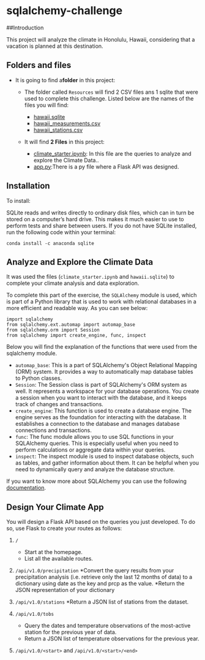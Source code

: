 # sqlalchemy-challenge

##Introduction

This project will analyze the climate in Honolulu, Hawaii, considering that a vacation is planned at this destination.

## Folders and files

* It is going to find a**folder** in this project:

   * The folder called `Resources` will find 2 CSV files ans 1 sqlite that were used to complete this challenge. Listed below are the names of the files you will find:

      * [hawaii.sqlite](https://github.com/ricardodelosrios/sqlalchemy-challenge/blob/main/Resources/hawaii.sqlite)
      * [hawaii_measurements.csv](https://github.com/ricardodelosrios/sqlalchemy-challenge/blob/main/Resources/hawaii_measurements.csv)
      * [hawaii_stations.csv](https://github.com/ricardodelosrios/sqlalchemy-challenge/blob/main/Resources/hawaii_stations.csv)
    
  * It will find **2 Files** in this project:
  
    * [climate_starter.ipynb](https://github.com/ricardodelosrios/sqlalchemy-challenge/blob/main/climate_starter.ipynb): In this file are the queries to analyze and explore the Climate Data..
    * [app.py](https://github.com/ricardodelosrios/sqlalchemy-challenge/blob/main/app.py):There is a py file where a Flask API was designed.

## Installation

To install:

SQLite reads and writes directly to ordinary disk files, which can in turn be stored on a computer’s hard drive. This makes it much easier to use to perform tests and share between users. If you do not have SQLite installed, run the following code within your terminal: 

`conda install -c anaconda sqlite`

## Analyze and Explore the Climate Data

It was used the files (`climate_starter.ipynb` and `hawaii.sqlite`) to complete your climate analysis and data exploration.

To complete this part of the exercise, the `SQLAlchemy` module is used, which is part of a Python library that is used to work with relational databases in a more efficient and readable way. As you can see below:

```
import sqlalchemy
from sqlalchemy.ext.automap import automap_base
from sqlalchemy.orm import Session
from sqlalchemy import create_engine, func, inspect

```
Below you will find the explanation of the functions that were used from the sqlalchemy module.

* `automap_base`: This is a part of SQLAlchemy's Object Relational Mapping (ORM) system. It provides a way to automatically map database tables to Python classes.
* `Session`: The Session class is part of SQLAlchemy's ORM system as well. It represents a workspace for your database operations. You create a session when you want to interact with the database, and it keeps track of changes and transactions.
* `create_engine`: This function is used to create a database engine. The engine serves as the foundation for interacting with the database. It establishes a connection to the database and manages database connections and transactions.
* `func`: The func module allows you to use SQL functions in your SQLAlchemy queries. This is especially useful when you need to perform calculations or aggregate data within your queries.
* `inspect`: The inspect module is used to inspect database objects, such as tables, and gather information about them. It can be helpful when you need to dynamically query and analyze the database structure.

If you want to know more about SQLAlchemy you can use the following [documentation](https://docs.sqlalchemy.org/en/20/).

## Design Your Climate App

You will design a Flask API based on the queries you just developed. To do so, use Flask to create your routes as follows:

1. `/`
   * Start at the homepage.
   * List all the available routes.

2. `/api/v1.0/precipitation`
   *Convert the query results from your precipitation analysis (i.e. retrieve only the last 12 months of data) to a dictionary using date as the key and prcp as the value.
   *Return the JSON representation of your dictionary

3. `/api/v1.0/stations`
   *Return a JSON list of stations from the dataset.

4. `/api/v1.0/tobs`
   * Query the dates and temperature observations of the most-active station for the previous year of data.
   * Return a JSON list of temperature observations for the previous year.
  
5. `/api/v1.0/<start>` and `/api/v1.0/<start>/<end>`
   









